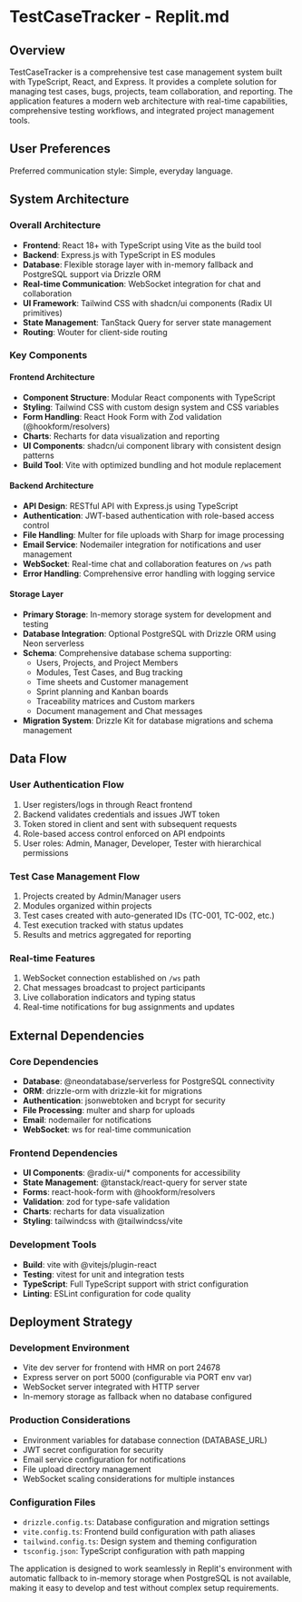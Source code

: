 # TestCaseTracker - Replit.md

## Overview

TestCaseTracker is a comprehensive test case management system built with TypeScript, React, and Express. It provides a complete solution for managing test cases, bugs, projects, team collaboration, and reporting. The application features a modern web architecture with real-time capabilities, comprehensive testing workflows, and integrated project management tools.

## User Preferences

Preferred communication style: Simple, everyday language.

## System Architecture

### Overall Architecture
- **Frontend**: React 18+ with TypeScript using Vite as the build tool
- **Backend**: Express.js with TypeScript in ES modules  
- **Database**: Flexible storage layer with in-memory fallback and PostgreSQL support via Drizzle ORM
- **Real-time Communication**: WebSocket integration for chat and collaboration
- **UI Framework**: Tailwind CSS with shadcn/ui components (Radix UI primitives)
- **State Management**: TanStack Query for server state management
- **Routing**: Wouter for client-side routing

### Key Components

#### Frontend Architecture
- **Component Structure**: Modular React components with TypeScript
- **Styling**: Tailwind CSS with custom design system and CSS variables
- **Form Handling**: React Hook Form with Zod validation (@hookform/resolvers)
- **Charts**: Recharts for data visualization and reporting
- **UI Components**: shadcn/ui component library with consistent design patterns
- **Build Tool**: Vite with optimized bundling and hot module replacement

#### Backend Architecture
- **API Design**: RESTful API with Express.js using TypeScript
- **Authentication**: JWT-based authentication with role-based access control
- **File Handling**: Multer for file uploads with Sharp for image processing
- **Email Service**: Nodemailer integration for notifications and user management
- **WebSocket**: Real-time chat and collaboration features on `/ws` path
- **Error Handling**: Comprehensive error handling with logging service

#### Storage Layer
- **Primary Storage**: In-memory storage system for development and testing
- **Database Integration**: Optional PostgreSQL with Drizzle ORM using Neon serverless
- **Schema**: Comprehensive database schema supporting:
  - Users, Projects, and Project Members
  - Modules, Test Cases, and Bug tracking
  - Time sheets and Customer management
  - Sprint planning and Kanban boards
  - Traceability matrices and Custom markers
  - Document management and Chat messages
- **Migration System**: Drizzle Kit for database migrations and schema management

## Data Flow

### User Authentication Flow
1. User registers/logs in through React frontend
2. Backend validates credentials and issues JWT token
3. Token stored in client and sent with subsequent requests
4. Role-based access control enforced on API endpoints
5. User roles: Admin, Manager, Developer, Tester with hierarchical permissions

### Test Case Management Flow
1. Projects created by Admin/Manager users
2. Modules organized within projects
3. Test cases created with auto-generated IDs (TC-001, TC-002, etc.)
4. Test execution tracked with status updates
5. Results and metrics aggregated for reporting

### Real-time Features
1. WebSocket connection established on `/ws` path
2. Chat messages broadcast to project participants
3. Live collaboration indicators and typing status
4. Real-time notifications for bug assignments and updates

## External Dependencies

### Core Dependencies
- **Database**: @neondatabase/serverless for PostgreSQL connectivity
- **ORM**: drizzle-orm with drizzle-kit for migrations
- **Authentication**: jsonwebtoken and bcrypt for security
- **File Processing**: multer and sharp for uploads
- **Email**: nodemailer for notifications
- **WebSocket**: ws for real-time communication

### Frontend Dependencies
- **UI Components**: @radix-ui/* components for accessibility
- **State Management**: @tanstack/react-query for server state
- **Forms**: react-hook-form with @hookform/resolvers
- **Validation**: zod for type-safe validation
- **Charts**: recharts for data visualization
- **Styling**: tailwindcss with @tailwindcss/vite

### Development Tools
- **Build**: vite with @vitejs/plugin-react
- **Testing**: vitest for unit and integration tests
- **TypeScript**: Full TypeScript support with strict configuration
- **Linting**: ESLint configuration for code quality

## Deployment Strategy

### Development Environment
- Vite dev server for frontend with HMR on port 24678
- Express server on port 5000 (configurable via PORT env var)
- WebSocket server integrated with HTTP server
- In-memory storage as fallback when no database configured

### Production Considerations
- Environment variables for database connection (DATABASE_URL)
- JWT secret configuration for security
- Email service configuration for notifications
- File upload directory management
- WebSocket scaling considerations for multiple instances

### Configuration Files
- `drizzle.config.ts`: Database configuration and migration settings
- `vite.config.ts`: Frontend build configuration with path aliases
- `tailwind.config.ts`: Design system and theming configuration
- `tsconfig.json`: TypeScript configuration with path mapping

The application is designed to work seamlessly in Replit's environment with automatic fallback to in-memory storage when PostgreSQL is not available, making it easy to develop and test without complex setup requirements.